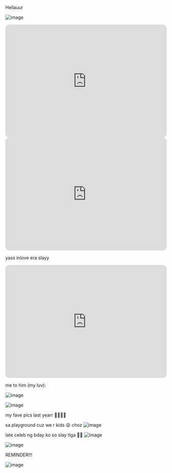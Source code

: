 Hellauur

![image](https://user-images.githubusercontent.com/122416527/212852989-7b09e778-857b-4183-87d3-fe6466a1fc9a.png)


<iframe style="border-radius:12px" src="https://open.spotify.com/embed/track/5TTXEcfsYLh6fTarLaevTi?utm_source=generator&theme=0" width="100%" height="352" frameBorder="0" allowfullscreen="" allow="autoplay; clipboard-write; encrypted-media; fullscreen; picture-in-picture" loading="lazy"></iframe>
<iframe style="border-radius:12px" src="https://open.spotify.com/embed/track/2xhGZ3WzOa3tir28y7Cb88?utm_source=generator&theme=0" width="100%" height="352" frameBorder="0" allowfullscreen="" allow="autoplay; clipboard-write; encrypted-media; fullscreen; picture-in-picture" loading="lazy"></iframe>



yass inlove era slayy


<iframe style="border-radius:12px" src="https://open.spotify.com/embed/playlist/0LyH1LzmjQeZk58PpUxcH1?utm_source=generator&theme=0" width="100%" height="352" frameBorder="0" allowfullscreen="" allow="autoplay; clipboard-write; encrypted-media; fullscreen; picture-in-picture" loading="lazy"></iframe>


me to him (my luv): 



![image](https://user-images.githubusercontent.com/122416527/212857751-36acc8ea-bd21-4878-9a6c-a0aa2766e187.png)

![image](https://user-images.githubusercontent.com/122416527/212857898-2f0df0fd-49fd-42c1-a7b1-cfbc34fa7a86.png)




my fave pics last yearr 🥰🥰😍😍



sa playground cuz we r kids 😝 choz
![image](https://user-images.githubusercontent.com/122416527/212849860-2e328a0f-710f-455e-b66c-9ff9d0fa16fc.png)



late celeb ng bday ko so slay tlga 🥰🥰
![image](https://user-images.githubusercontent.com/122416527/212850545-61d961b3-b5ae-4c3a-a65b-5a4e09998106.png)

![image](https://user-images.githubusercontent.com/122416527/212850774-fcaa80bd-18a1-4b9a-a38f-054d3bc95ece.png)


REMINDER!!!

![image](https://user-images.githubusercontent.com/122416527/212858528-85338abc-605e-4d45-8d95-6aa180a89e56.png)


